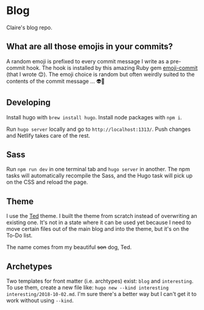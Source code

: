 # Blog

Claire's blog repo.

## What are all those emojis in your commits?

A random emoji is prefixed to every commit message I write as a pre-commit hook. The hook is installed by this amazing Ruby gem [emoji-commit](https://github.com/claireparker/emoji-commit) (that I wrote 😊). The emoji choice is random but often weirdly suited to the contents of the commit message ... 👽🔮

## Developing

Install hugo with `brew install hugo`. Install node packages with `npm i`.

Run `hugo server` locally and go to `http://localhost:1313/`. Push changes and Netlify takes care of the rest.

## Sass

Run `npm run dev` in one terminal tab and `hugo server` in another. The npm tasks will automatically recompile the Sass, and the Hugo task will pick up on the CSS and reload the page.

## Theme

I use the [Ted](https://github.com/claireparker/hugo-ted) theme. I built the theme from scratch instead of overwriting an existing one. It's not in a state where it can be used yet because I need to move certain files out of the main blog and into the theme, but it's on the To-Do list.

The name comes from my beautiful ~~son~~ dog, Ted.

## Archetypes

Two templates for front matter (i.e. archtypes) exist: `blog` and `interesting`. To use them, create a new file like: `hugo new --kind interesting interesting/2018-10-02.md`. I'm sure there's a better way but I can't get it to work without using `--kind`.

